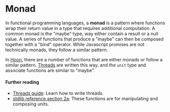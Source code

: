 # Monad

In functional programming languages, a **monad** is a pattern where functions wrap their return value in a type that requires additional computation. A common monad is the "maybe" type, way either contain a result or a null value. A series of functions that produce a "maybe" can then be composed together with a "bind" operator. While Javascript promises are not technically monads, they follow a similar pattern.

In [Hoon](hoon.md), there are a number of functions that are either monads or follow a similar pattern. [Threads](thread.md) are written this way, and the `unit` type and associate functions are similar to "maybe".

#### Further reading

- [Threads guide](../userspace/threads/tutorials/basics/fundamentals.md): Learn how to write threads.
- [stdlib reference section 2a](../language/hoon/reference/stdlib/2a.md): These functions are for manipulating and composing units.
